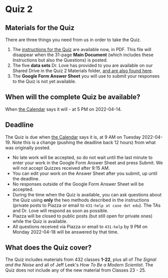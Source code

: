 # Quiz 2 

## Materials for the Quiz

There are three things you need from us in order to take the Quiz.

1. The [instructions for the Quiz](https://github.com/THOMASELOVE/432-2022/blob/main/quiz/quiz2/432_quiz2_2022_instructions_only.pdf) are available now, in PDF. This file will disappear when the 31-page **Main Document** (which includes these Instructions but also the Questions) is posted.
2. The five **data sets** Dr. Love has provided to you are available on our Shared Drive in the Quiz 2 Materials folder, [and are also found here](https://github.com/THOMASELOVE/432-2022/tree/main/quiz/quiz2/data).
3. The **Google Form Answer Sheet** you will use to submit your responses to the Quiz is not yet available.

## When will the complete Quiz be available?

When [the Calendar](https://thomaselove.github.io/432/calendar.html) says it will - at 5 PM on 2022-04-14.

## Deadline

The Quiz is due when [the Calendar](https://thomaselove.github.io/432/calendar.html) says it is, at 9 AM on Tuesday 2022-04-19. Note this is a change (pushing the deadline back 12 hours) from what was originally posted.

- No late work will be accepted, so do not wait until the last minute to enter your work in the Google Form Answer Sheet and press Submit. We will not accept Quizzes received after 9:15 AM.
- You can edit your work on the Answer Sheet after you submit, up until the deadline. 
- No responses outside of the Google Form Answer Sheet will be accepted.
- During the time when the Quiz is available, you can ask questions about the Quiz using **only** the two methods described in the instructions (private posts to Piazza or email to `431-help at case dot edu`). The TAs and Dr. Love will respond as soon as possible. 
- Piazza will be closed to public posts (but still open for private ones) while the Quiz is available.
- All questions received via Piazza or email to `431-help` by 9 PM on Monday 2022-04-18 will be answered by that time.

## What does the Quiz cover?

The Quiz includes materials from 432 classes **1-22**, plus all of *The Signal and the Noise* and all of Jeff Leek's *How To Be a Modern Scientist*. The Quiz does not include any of the new material from Classes 23 - 25.


